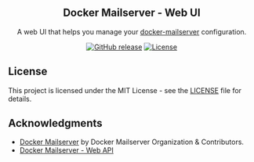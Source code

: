 <a name="readme-top"></a>

<div align="center">
  <h2 align="center">Docker Mailserver - Web UI</h2>
  <div align="center">
    <p align="center">A web UI that helps you manage your <a href="https://github.com/docker-mailserver/docker-mailserver" title="Docker Mailserver">docker-mailserver</a> configuration.</p>
    <div>
        <a href="https://github.com/Medformatik/docker-mailserver-webui/releases/"><img src="https://img.shields.io/github/release/Medformatik/docker-mailserver-webui?include_prereleases=&sort=semver&color=blue" alt="GitHub release"></a>
        <a href="https://github.com/Medformatik/docker-mailserver-webui#license"><img src="https://img.shields.io/badge/License-MIT-blue" alt="License"></a>
    </div>
  </div>
</div>

## License

This project is licensed under the MIT License - see the [LICENSE](https://github.com/Medformatik/docker-mailserver-webui/blob/main/LICENSE) file for details.

## Acknowledgments

* [Docker Mailserver](https://github.com/docker-mailserver/docker-mailserver) by Docker Mailserver Organization & Contributors.
* [Docker Mailserver - Web API](https://github.com/bramanda48/docker-mailserver-webapi)